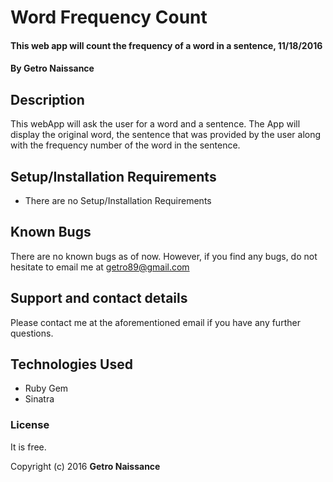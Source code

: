 # Word Frequency Count

#### This web app will count the frequency of a word in a sentence, 11/18/2016

#### By Getro Naissance

## Description

This webApp will ask the user for a word and a sentence. The App will display the original word, the sentence that was provided by the user along with the frequency number of the word in the sentence.

## Setup/Installation Requirements

* There are no Setup/Installation Requirements

## Known Bugs

There are no known bugs as of now. However, if you find any bugs, do not hesitate to email me at getro89@gmail.com

## Support and contact details

Please contact me at the aforementioned email if you have any further questions.

## Technologies Used

* Ruby Gem
* Sinatra

### License

It is free.

Copyright (c) 2016 **Getro Naissance**
